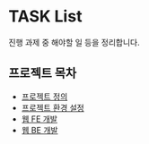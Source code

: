 # TASK List

진행 과제 중 해야할 일 등을 정리합니다.

## 프로젝트 목차

- [프로젝트 정의](https://github.com/Azderica/ToyProject-CSE-Board/issues/1)
- [프로젝트 환경 설정](https://github.com/Azderica/ToyProject-CSE-Board/issues/2)
- [웹 FE 개발](https://github.com/Azderica/ToyProject-CSE-Board/issues/3)
- [웹 BE 개발](https://github.com/Azderica/ToyProject-CSE-Board/issues/4)

